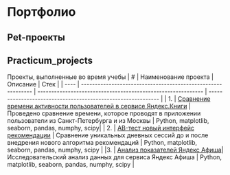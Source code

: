 # Портфолио
## Pet-проекты
## Practicum_projects
Проекты, выполненные во время учебы
| #    | Наименование проекта                | Описание                                                     | Стек                                                         |
| ---- | ------------------------------------------------------------ | ------------------------------------------------------------ | ------------------------------------------------------------ |
| 1.   | [Сравнение времени активности пользователей в сервисе Яндекс.Книги](https://github.com/alexandra-popova1/Practicum_projects/blob/main/Comparison%20of%20Yandex%20Books%20Activity%20Time.ipynb) | Проведено сравнение времени, которое проводят в приложении пользователи из Санкт-Петербурга и из Москвы | Python, matplotlib, seaborn, pandas, numphy,  scipy|
| 2.   | [AB-тест новый интерфейс рекомендации](https://github.com/alexandra-popova1/Practicum_projects/blob/main/AB-test%20new%20interface.ipynb) | Сравнение уникальных дневных сессий до и после внедрения нового алгоритма рекомендаций | Python, matplotlib, seaborn, pandas, numphy,  scipy |
|3. | [Анализ показателей Яндекс Афиша](https://github.com/alexandra-popova1/Practicum_projects/blob/main/Analysis_Yandex_Afisha.ipynb)| Исследовательский анализ данных для сервиса Яндекс Афиша | Python, matplotlib, seaborn, pandas, numphy,  scipy |
